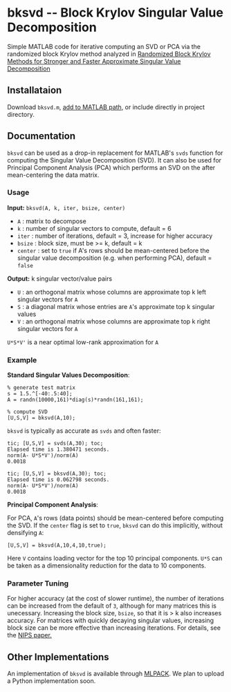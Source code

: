 # bksvd -- Block Krylov Singular Value Decomposition

Simple MATLAB code for iterative computing an SVD or PCA via the randomized block Krylov method analyzed in 
[Randomized Block Krylov Methods for Stronger and Faster Approximate Singular Value Decomposition](https://papers.nips.cc/paper/5735-randomized-block-krylov-methods-for-stronger-and-faster-approximate-singular-value-decomposition)

## Installataion

Download `bksvd.m`, [add to MATLAB path](https://www.mathworks.com/help/matlab/ref/addpath.html), or include directly in project directory.

## Documentation

`bksvd` can be used as a drop-in replacement for MATLAB's `svds` function for computing the Singular Value Decomposition (SVD). It can also be used for Principal Component Analysis (PCA) which performs an SVD on the after mean-centering the data matrix.

### Usage
**Input:**
`bksvd(A, k, iter, bsize, center)`

- `A` : matrix to decompose
- `k` : number of singular vectors to compute, default = 6
- `iter` : number of iterations, default = 3, increase for higher accuracy
- `bsize` : block size, must be >= k, default = k
- `center` : set to `true` if A's rows should be mean-centered before the singular value decomposition (e.g. when performing PCA), default = `false`

**Output:**
k singular vector/value pairs

- `U` : an orthogonal matrix whose columns are approximate top k left singular vectors for `A`
- `S` : a diagonal matrix whose entries are `A`'s approximate top k singular values
- `V` : an orthogonal matrix whose columns are approximate top k right singular vectors for `A`

`U*S*V'` is a near optimal low-rank approximation for `A`

### Example

**Standard Singular Values Decomposition**:

```
% generate test matrix
s = 1.5.^[-40:.5:40];
A = randn(10000,161)*diag(s)*randn(161,161);

% compute SVD
[U,S,V] = bksvd(A,10);
```

`bksvd` is typically as accurate as `svds` and often faster:
```
tic; [U,S,V] = svds(A,30); toc;
Elapsed time is 1.380471 seconds.
norm(A- U*S*V')/norm(A)
0.0018
```

```
tic; [U,S,V] = bksvd(A,30); toc;
Elapsed time is 0.062798 seconds.
norm(A- U*S*V')/norm(A)
0.0018
```


**Principal Component Analysis**:

For PCA, `A`'s rows (data points) should be mean-centered before computing the SVD. If the `center` flag is set to `true`, `bksvd` can do this implicitly, without densifying `A`:
```
[U,S,V] = bksvd(A,10,4,10,true);
```
Here `V` contains loading vector for the top 10 principal components. `U*S` can be taken as a dimensionality reduction for the data to 10 components.

### Parameter Tuning

For higher accuracy (at the cost of slower runtime), the number of iterations can be increased from the default of `3`, although for many matrices this is unecessary. Increasing the block size, `bsize`, so that it is > k also increases accuracy. For matrices with quickly decaying singular values, increasing block size can be more effective than increasing iterations. For details, see the [NIPS paper.](https://papers.nips.cc/paper/5735-randomized-block-krylov-methods-for-stronger-and-faster-approximate-singular-value-decomposition)

## Other Implementations

An implementation of `bksvd` is available through [MLPACK](http://mlpack.org/docs/mlpack-git/doxygen.php?doc=classmlpack_1_1svd_1_1RandomizedBlockKrylovSVD.html). We plan to upload a Python implementation soon.

